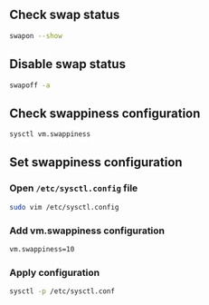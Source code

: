 ## Check swap status
```bash
swapon --show 
```

## Disable swap status
```bash
swapoff -a 
```

## Check swappiness configuration
```bash
sysctl vm.swappiness
```

## Set swappiness configuration

### Open `/etc/sysctl.config` file
```bash
sudo vim /etc/sysctl.config
```

### Add vm.swappiness configuration
```bash
vm.swappiness=10
```

### Apply configuration
```bash
sysctl -p /etc/sysctl.conf
```
